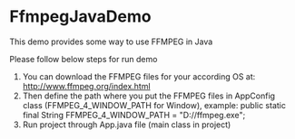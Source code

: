 # FfmpegJavaDemo
This demo provides some way to use FFMPEG in Java

Please follow below steps for run demo
1) You can download the FFMPEG files for your according OS at: http://www.ffmpeg.org/index.html
2) Then define the path where you put the FFMPEG files in AppConfig class (FFMPEG_4_WINDOW_PATH for Window), example:
  public static final String FFMPEG_4_WINDOW_PATH  = "D://ffmpeg.exe";
3) Run project through App.java file (main class in project)
